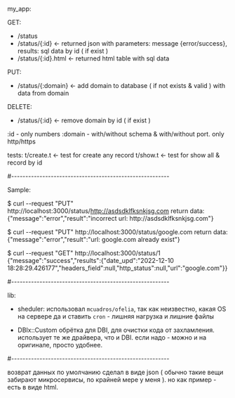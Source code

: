 my_app:

GET:
- /status
- /status/{:id}      <- returned json with parameters: message {error/success}, results: sql data by id ( if exist )
- /status/{:id}.html <- returned html table with sql data

PUT:
- /status/{:domain} <- add domain to database ( if not exists & valid ) with data from domain

DELETE:
- /status/{:id} <- remove domain by id ( if exist )


:id - only numbers
:domain - with/without schema & with/without port. only http/https


tests:
t/create.t <- test for create any record
t/show.t   <- test for show all & record by id

#--------------------------------------------------------

Sample:

$ curl --request "PUT" http://localhost:3000/status/http://asdsdklfksnkjsg.com
return data: {"message":"error","result":"incorrect url: http:\/\/asdsdklfksnkjsg.com"}

$ curl --request "PUT" http://localhost:3000/status/google.com
return data: {"message":"error","result":"url: google.com already exist"}

$ curl --request "GET" http://localhost:3000/status/1
{"message":"success","results":{"date_upd":"2022-12-10 18:28:29.426177","headers_field":null,"http_status":null,"url":"google.com"}}

#--------------------------------------------------------

lib:

- sheduler:
использовал `mcuadros/ofelia`, так как неизвестно, какая OS на сервере
да и ставить `cron` - лишняя нагрузка и лишние файлы

- DBIx::Custom
обрётка для DBI, для очистки кода от захламления. 
использует те же драйвера, что и DBI.
если надо - можно и на оригинале, просто удобнее.

#--------------------------------------------------------

возврат данных по умолчанию сделал в виде json ( обычно такие вещи забирают микросервисы, по крайней мере у меня ).
но как пример - есть в виде html.